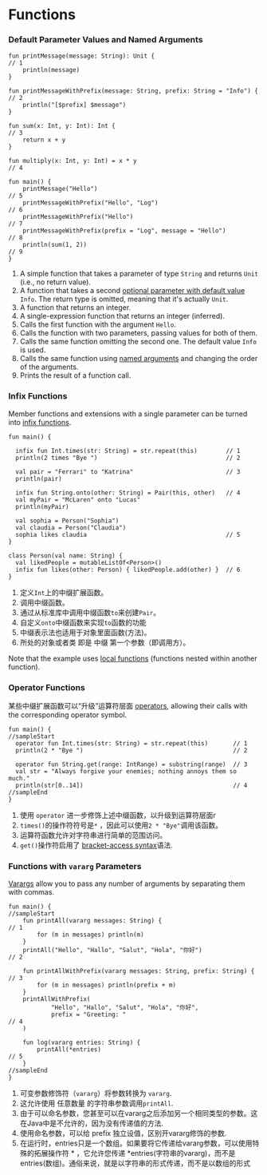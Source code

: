 # Functions

### Default Parameter Values and Named Arguments

```run-kotlin
fun printMessage(message: String): Unit {                               // 1
    println(message)
}

fun printMessageWithPrefix(message: String, prefix: String = "Info") {  // 2
    println("[$prefix] $message")
}

fun sum(x: Int, y: Int): Int {                                          // 3
    return x + y
}

fun multiply(x: Int, y: Int) = x * y                                    // 4

fun main() {
    printMessage("Hello")                                               // 5                    
    printMessageWithPrefix("Hello", "Log")                              // 6
    printMessageWithPrefix("Hello")                                     // 7
    printMessageWithPrefix(prefix = "Log", message = "Hello")           // 8
    println(sum(1, 2))                                                  // 9
}
```

1. A simple function that takes a parameter of type `String` and returns `Unit` (i.e., no return value).
2. A function that takes a second [optional parameter with default value](https://kotlinlang.org/docs/reference/functions.html#default-arguments) `Info`. The return type is omitted, meaning that it's actually `Unit`.
3. A function that returns an integer.
4. A single-expression function that returns an integer (inferred).
5. Calls the first function with the argument `Hello`.
6. Calls the function with two parameters, passing values for both of them.
7. Calls the same function omitting the second one. The default value `Info` is used. 
8. Calls the same function using [named arguments](https://kotlinlang.org/docs/reference/functions.html#named-arguments) and changing the order of the arguments.
9. Prints the result of a function call.

### Infix Functions

Member functions and extensions with a single parameter can be turned into [infix functions](https://kotlinlang.org/docs/reference/functions.html#infix-notation).

```run-kotlin
fun main() {

  infix fun Int.times(str: String) = str.repeat(this)        // 1
  println(2 times "Bye ")                                    // 2

  val pair = "Ferrari" to "Katrina"                          // 3
  println(pair)

  infix fun String.onto(other: String) = Pair(this, other)   // 4
  val myPair = "McLaren" onto "Lucas"
  println(myPair)

  val sophia = Person("Sophia")
  val claudia = Person("Claudia")
  sophia likes claudia                                       // 5
}

class Person(val name: String) {
  val likedPeople = mutableListOf<Person>()
  infix fun likes(other: Person) { likedPeople.add(other) }  // 6
}
```

1. 定义`Int`上的中缀扩展函数。
2. 调用中缀函数。
3. 通过从标准库中调用中缀函数`to`来创建`Pair`。
4. 自定义`onto`中缀函数来实现`to`函数的功能
5. 中缀表示法也适用于对象里面函数(方法)。
6. 所处的对象或者类 即是 中缀 第一个参数（即调用方）。

Note that the example uses [local functions](https://kotlinlang.org/docs/reference/functions.html#local-functions) (functions nested within another function).

### Operator Functions

某些中缀扩展函数可以“升级”运算符层面 [operators](https://kotlinlang.org/docs/reference/operator-overloading.html), allowing their calls with the corresponding operator symbol.

```run-kotlin
fun main() {
//sampleStart
  operator fun Int.times(str: String) = str.repeat(this)       // 1
  println(2 * "Bye ")                                          // 2

  operator fun String.get(range: IntRange) = substring(range)  // 3
  val str = "Always forgive your enemies; nothing annoys them so much."
  println(str[0..14])                                          // 4
//sampleEnd
}
```

1. 使用 `operator` 进一步修饰上述中缀函数，以升级到运算符层面r
2. `times()`的操作符符号是`*` ，因此可以使用`2 * "Bye"`调用该函数。
3. 运算符函数允许对字符串进行简单的范围访问。
4. `get()`操作符启用了 [bracket-access syntax](https://kotlinlang.org/docs/reference/operator-overloading.html#indexed)语法.

### Functions with `vararg` Parameters

[Varargs](https://kotlinlang.org/docs/reference/functions.html#variable-number-of-arguments-varargs) allow you to pass any number of arguments by separating them with commas.

```run-kotlin
fun main() {
//sampleStart
    fun printAll(vararg messages: String) {                            // 1
        for (m in messages) println(m)
    }
    printAll("Hello", "Hallo", "Salut", "Hola", "你好")                 // 2
    
    fun printAllWithPrefix(vararg messages: String, prefix: String) {  // 3
        for (m in messages) println(prefix + m)
    }
    printAllWithPrefix(
            "Hello", "Hallo", "Salut", "Hola", "你好",
            prefix = "Greeting: "                                          // 4
    )

    fun log(vararg entries: String) {
        printAll(*entries)                                             // 5
    }
//sampleEnd
}
```

1. 可变参数修饰符（`vararg`）将参数转换为 `vararg`.
2. 这允许使用 任意数量 的字符串参数调用`printAll`.
3. 由于可以命名参数，您甚至可以在vararg之后添加另一个相同类型的参数。这在Java中是不允许的，因为没有传递值的方法.
4. 使用命名参数，可以给 prefix 独立设值，区别开vararg修饰的参数.
5. 在运行时，entries只是一个数组。如果要将它传递给vararg参数，可以使用特殊的拓展操作符 * ，它允许您传递 *entries(字符串的vararg)，而不是entries(数组<String>)。通俗来说，就是以字符串的形式传递，而不是以数组的形式
